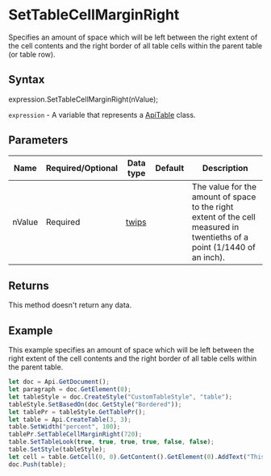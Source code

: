 # SetTableCellMarginRight

Specifies an amount of space which will be left between the right extent of the cell contents and the right
border of all table cells within the parent table (or table row).

## Syntax

expression.SetTableCellMarginRight(nValue);

`expression` - A variable that represents a [ApiTable](../ApiTable.md) class.

## Parameters

| **Name** | **Required/Optional** | **Data type** | **Default** | **Description** |
| ------------- | ------------- | ------------- | ------------- | ------------- |
| nValue | Required | [twips](../../Enumeration/twips.md) |  | The value for the amount of space to the right extent of the cell measured in twentieths of a point (1/1440 of an inch). |

## Returns

This method doesn't return any data.

## Example

This example specifies an amount of space which will be left between the right extent of the cell contents and the right border of all table cells within the parent table.

```javascript
let doc = Api.GetDocument();
let paragraph = doc.GetElement(0);
let tableStyle = doc.CreateStyle("CustomTableStyle", "table");
tableStyle.SetBasedOn(doc.GetStyle("Bordered"));
let tablePr = tableStyle.GetTablePr();
let table = Api.CreateTable(3, 3);
table.SetWidth("percent", 100);
tablePr.SetTableCellMarginRight(720);
table.SetTableLook(true, true, true, true, false, false);
table.SetStyle(tableStyle);
let cell = table.GetCell(0, 0).GetContent().GetElement(0).AddText("This is just a sample text to show that the right cell margin is 36 points.");
doc.Push(table);
```

